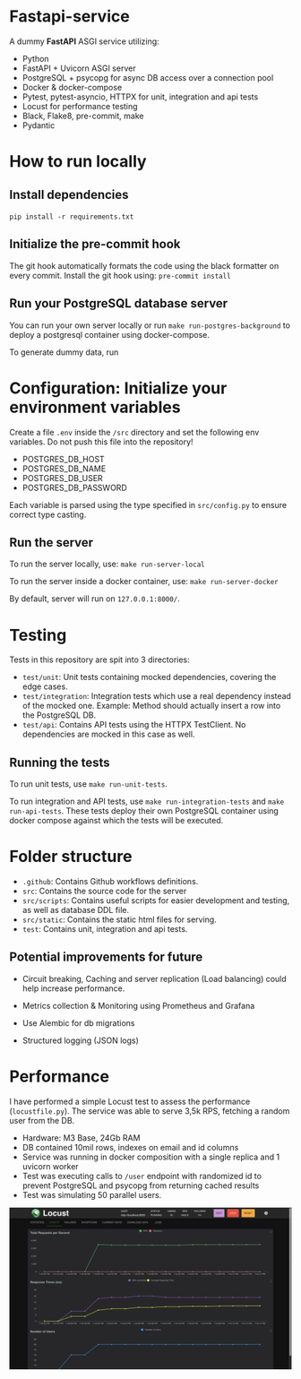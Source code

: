 # Fastapi-service

A dummy **FastAPI** ASGI service utilizing:
- Python
- FastAPI + Uvicorn ASGI server
- PostgreSQL + psycopg for async DB access over a connection pool
- Docker & docker-compose
- Pytest, pytest-asyncio, HTTPX for unit, integration and api tests
- Locust for performance testing
- Black, Flake8, pre-commit, make
- Pydantic

# How to run locally

## Install dependencies

`pip install -r requirements.txt`

## Initialize the pre-commit hook

The git hook automatically formats the code using the black formatter on every commit. Install the git hook using:
`pre-commit install `

## Run your PostgreSQL database server

You can run your own server locally or run `make run-postgres-background` to deploy a postgresql
container using docker-compose.

To generate dummy data, run

# Configuration: Initialize your environment variables

Create a file `.env` inside the `/src` directory and set the following env variables. Do not push this file into the
repository!

- POSTGRES_DB_HOST
- POSTGRES_DB_NAME
- POSTGRES_DB_USER
- POSTGRES_DB_PASSWORD

Each variable is parsed using the type specified in `src/config.py` to ensure correct type casting.

## Run the server

To run the server locally, use: `make run-server-local`

To run the server inside a docker container, use: `make run-server-docker`

By default, server will run on `127.0.0.1:8000/`.

# Testing

Tests in this repository are spit into 3 directories:

- `test/unit`: Unit tests containing mocked dependencies, covering the edge cases.
- `test/integration`: Integration tests which use a real dependency instead of the mocked one. Example: Method should
  actually insert a row into the PostgreSQL DB.
- `test/api`: Contains API tests using the HTTPX TestClient. No dependencies are mocked in this case as well.

## Running the tests

To run unit tests, use `make run-unit-tests`.

To run integration and API tests, use `make run-integration-tests` and ``make run-api-tests``. These tests deploy their
own PostgreSQL container using docker compose against which the tests will be executed.

# Folder structure

- `.github`: Contains Github workflows definitions.
- `src`: Contains the source code for the server
- `src/scripts`: Contains useful scripts for easier development and testing, as well as database DDL file.
- `src/static`: Contains the static html files for serving.
- `test`: Contains unit, integration and api tests.

## Potential improvements for future

- Circuit breaking, Caching and server replication (Load balancing) could help increase performance.

- Metrics collection & Monitoring using Prometheus and Grafana

- Use Alembic for db migrations

- Structured logging (JSON logs)

# Performance

I have performed a simple Locust test to assess the performance (`locustfile.py`). The service was able to serve 3,5k RPS, fetching a random user from the DB.

- Hardware: M3 Base, 24Gb RAM
- DB contained 10mil rows, indexes on email and id columns
- Service was running in docker composition with a single replica and 1 uvicorn worker
- Test was executing calls to `/user` endpoint with randomized id to prevent PostgreSQL and psycopg from returning cached results
- Test was simulating 50 parallel users.

![Synchronous implementation of the server](docs/benchmark.png)
